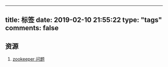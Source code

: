 

---
title: 标签
date: 2019-02-10 21:55:22
type: "tags"
comments: false
---



## 资源
1. [zookeeper 问题](https://juejin.im/post/5e1c7d6df265da3dfc159cb5)
